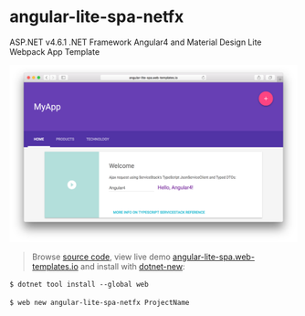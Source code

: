 # angular-lite-spa-netfx

ASP.NET v4.6.1 .NET Framework Angular4 and Material Design Lite Webpack App Template

[![](https://raw.githubusercontent.com/ServiceStack/Assets/master/csharp-templates/angular-lite-spa.png)](http://angular-lite-spa.web-templates.io/)

> Browse [source code](https://github.com/NetFrameworkTemplates/angular-lite-spa-netfx), view live demo [angular-lite-spa.web-templates.io](http://angular-lite-spa.web-templates.io) and install with [dotnet-new](http://docs.servicestack.net/dotnet-new):

    $ dotnet tool install --global web

    $ web new angular-lite-spa-netfx ProjectName

